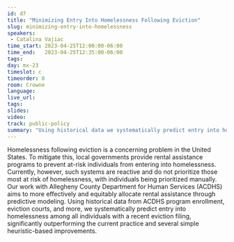 ```yaml
---
id: d7
title: "Minimizing Entry Into Homelessness Following Eviction"
slug: minimizing-entry-into-homelessness
speakers:
 - Catalina Vajiac
time_start: 2023-04-25T12:00:00-06:00
time_end:   2023-04-25T12:35:00-06:00
tags:
day: mx-23
timeslot: c
timeorder: 0
room: Crowne
language: 
live_url: 
tags:
slides: 
video: 
track: public-policy
summary: "Using historical data we systematically predict entry into homelessness among individuals with a recent eviction."
---
```


Homelessness following eviction is a concerning problem in the United States. To mitigate this, local governments provide rental assistance programs to prevent at-risk individuals from entering into homelessness. Currently, however, such systems are reactive and do not prioritize those most at risk of homelessness, with individuals being prioritized manually. Our work with Allegheny County Department for Human Services (ACDHS) aims to more effectively and equitably allocate rental assistance through predictive modeling. Using historical data from ACDHS program enrollment, eviction courts, and more, we systematically predict entry into homelessness among all individuals with a recent eviction filing, significantly outperforming the current practice and several simple heuristic-based improvements.

